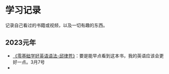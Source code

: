 # 学习记录

记录自己看过的书籍或视频，以及一切有趣的东西。

## 2023元年

* [《零基础学好英语语法-邱律苍》](https://weread.qq.com/web/bookDetail/732328b0718995a47324961)：要是能早点看到这本书，我的英语应该会更好一点。3月7号
* 